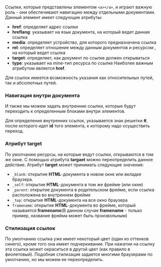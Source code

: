Ссылки, которые представлены элементом ```<a></a>```, и играют важную роль - они обеспечивают навигацию между отдельными документами. Данный элемент имеет следующие атрибуты:
- **href**: определяет адрес ссылки
- **hreflang**: указывает на язык документа, на который ведет данная ссылка
- **media**: определяет устройство, для которого предназначена ссылка
- **rel**: определяет отношение между данным документов и ресурсом , на который ведет ссылка
- **target**: определяет, как документ по ссылке должен открываться
- **type**: указывает на mine-тип ресурса по ссылке
Наиболее важным атрибутом является **href**.

Для ссылок имеется возможность указания как относительных путей, так и абсолютных путей.

### Навигация внутри документа
И также мы можем задать внутренние ссылки, которые будут переходить к определенным блоками внутри элементов.

Для определения внутренних ссылок, указывается знак решетки **#**, после которого идет **id** того элемента, к которому надо осуществить переход.

### Атрибут target
По умолчанию ресурсы, на которые ведут ссылки, открываются в том же окне. С помощью атрибута **targaet** можно переопределить данное действие. Атрибут **target** может принимать следующие значения:
-  ```_blank```: открытие **HTML**-документа в новом окне или вкладке браузера.
- ```_self```: открытие **HTML**-документа в том же фрейме (или окне)
- ```_parent```: открытие документа в родительском фрейме, если ссылка расположена во внутреннем фрейме
- ```_top```: открытие **HTML**-документа на все окно браузера
- ```framename```: открытие **HTML**-документа во фрейме, который называется **framename**(В данном случае **framename** - только пример, название фрейма может быть произвольным)

### Стилизация ссылок
По умолчанию ссылка уже имеет некоторый цвет (один из оттенков синего), кроме того она имеет подчеркивание. При нажатии на ссылку эта ссылка может окраситься в другой цвет (как правило в фиолетовый). Подобная стилизация задается многими браузерами по умолчанию, но мы можем ее переопределить.